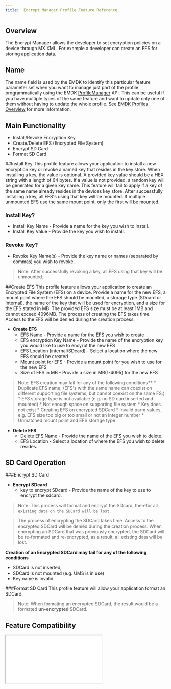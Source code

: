 ```yaml
---
title:  Encrypt Manager Profile Feature Reference
---
```


## Overview

The Encrypt Manager allows the developer to set encryption policies on a device through MX XML. For example a developer can create an EFS for storing application data.  

## Name
The name field is used by the EMDK to identify this particular feature parameter set when you want to manage just part of the profile programmatically using the EMDK [ProfileManager](../../../api/core/ProfileManager) API. This can be useful if you have multiple types of the same feature and want to update only one of them without having to update the whole profile. See [EMDK Profiles Overview](../usingwizard) for more information.

## Main Functionality

* Install/Revoke Encryption Key
* Create/Delete EFS (Encrypted File System)
* Encrypt SD Card
* Format SD Card

##Install Key
This profile feature allows your application to install a new encryption key or revoke a named key that resides in the key store. When installing a key, the value is optional. A provided key value should be a HEX string with a length of 64 bytes. If a value is not provided, a random key will be generated for a given key name. This feature will fail to apply if a key of the same name already resides in the devices key store. After successfully installing a key, all EFS's using that key will be mounted. If multiple unmounted EFS use the same mount point, only the first will be mounted.


### Install Key?
* Install Key Name - Provide a name for the key you wish to install.
* Install Key Value - Provide the key you wish to install.

### Revoke Key?
* Revoke Key Name(s) - Provide the key name or names (separated by commas) you wish to revoke.


> Note: After successfully revoking a key, all EFS using that key will be unmounted.

##Create EFS
This profile feature allows your application to create an Encrypted File System (EFS) on a device.  Provide a name for the new EFS, a mount point where the EFS should be mounted, a storage type (SDcard or Internal), the name of the key that will be used for encryption, and a size for the EFS stated in MB. The provided EFS size must be at least 1MB and cannot exceed 4096MB.
The process of creating the EFS takes time. Access to the EFS will be denied during the creation process.

* **Create EFS**
	* EFS Name - Provide a name for the EFS you wish to create
	* EFS encryption Key Name - Provide the name of the encryption key you would like to use to encyrpt the new EFS
	* EFS Location (internal/SDcard) - Select a location where the new EFS should be created
	* Mount point for EFS - Provide a mount point for you wish to use for the new EFS
	* Size of EFS in MB - Provide a size in MB(1-4095) for the new EFS


>Note: EFS creation may fail for any of the following conditions**
	* Duplicate EFS name; (EFS's with the same name can coexist on different supporting file systems, but cannot coexist on the same FS.)
	* EFS storage type is not available (e.g. no SD card inserted and mounted)
	* Not enough space on supporting file system
	* Key does not exist
	* Creating EFS on encrypted SDCard
	* Invalid parm values, e.g. EFS size too big or too small or not an integer number
	* Unmatched mount point and EFS storage type

* **Delete EFS**
	* Delete EFS Name - Provide the name of the EFS you wish to delete.
	* EFS Location - Select a location of where the EFS you wish to delete resides.


## SD Card Operation
###Encrypt SD Card
* **Encrypt SDcard**
	* key to encrypt SDcard - Provide the name of the key to use to encrypt the sdcard.

>Note: This process will format and encrypt the SDcard, therefor all `existing data on the SDCard will be lost`.

>The process of encrypting the SDCard takes time. Access to the encrypted SDCard will be denied during the creation process. When encrypting an SDCard that was previously encrypted, the SDCard will be re-formated and re-encrypted, as a result, all existing data will be lost.

**Creation of an Encrypted SDCard may fail for any of the following conditions**

* SDCard is not inserted;
* SDCard is not mounted (e.g. UMS is in use)
* Key name is invalid.

###Format SD Card
This profile feature will allow your application format an SDCard. 

>Note: When formating an encrypted SDCard, the result would be a formated **un-encrypted** SDCard.

## Feature Compatibility
<iframe src="compare.html#mx=4.3&csp=EncryptMgr&os=All&embed=true"></iframe> 



